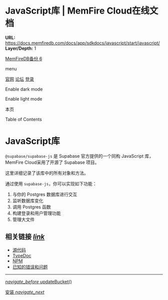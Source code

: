 # JavaScript库 | MemFire Cloud在线文档

**URL:** https://docs.memfiredb.com/docs/app/sdkdocs/javascript/start/javascript/
**Layer/Depth:** 1

[MemFireDB备份 6](/)

menu

[官网](https://memfiredb.com/)
[论坛](https://community.memfiredb.com/)
[登录](https://cloud.memfiredb.com/auth/login)

Enable dark mode

Enable light mode

本页

Table of Contents

# JavaScript库

`@supabase/supabase-js` 是 Supabase 官方提供的一个同构 JavaScript 库，MemFire Cloud采用了开源了 Supabase 项目。

这里详细记录了该库中的所有对象和方法。

通过使用 `supabase-js`，你可以实现如下功能：

1. 与你的 Postgres 数据库进行交互
2. 监听数据库变化
3. 调用 Postgres 函数
4. 构建登录和用户管理功能
5. 管理大文件

## 相关链接 [*link*](#%e7%9b%b8%e5%85%b3%e9%93%be%e6%8e%a5)

* [源代码](https://github.com/supabase/supabase-js)
* [TypeDoc](https://supabase.github.io/supabase-js/v2/)
* [NPM](https://www.npmjs.com/package/@supabase/supabase-js)
* [已知的错误和问题](https://github.com/supabase/supabase-js/issues)

---

[*navigate\_before* updateBucket()](/docs/app/sdkdocs/javascript/storage/storage-updatebucket/)

[安装 *navigate\_next*](/docs/app/sdkdocs/javascript/start/installing/)